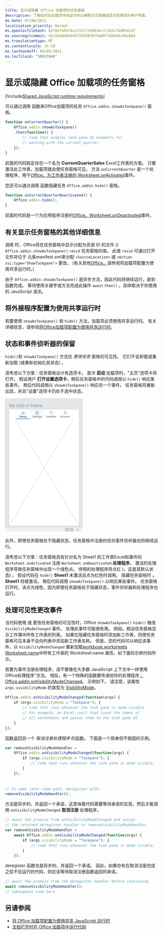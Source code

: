```yaml
---
title: 显示或隐藏 Office 加载项的任务窗格
description: 了解如何在加载项持续运行时以编程方式隐藏或显示加载项的用户界面。
ms.date: 07/08/2021
localization_priority: Normal
ms.openlocfilehash: b2f0efa95f4ce71fc73d9834cfc165cfdd85dc8f
ms.sourcegitcommit: 42c55a8d8e0447258393979a09f1ddb44c6be884
ms.translationtype: MT
ms.contentlocale: zh-CN
ms.lasthandoff: 09/08/2021
ms.locfileid: "58937646"
---
```

# <a name="show-or-hide-the-task-pane-of-your-office-add-in"></a>显示或隐藏 Office 加载项的任务窗格

[!include[Shared JavaScript runtime requirements](../includes/shared-runtime-requirements-note.md)]

可以通过调用 函数来Office加载项的任务 `Office.addin.showAsTaskpane()` 窗格。

```javascript
function onCurrentQuarter() {
    Office.addin.showAsTaskpane()
    .then(function() {
        // Code that enables task pane UI elements for
        // working with the current quarter.
    });
}
```

前面的代码假定存在一个名为 **CurrentQuarterSales** Excel工作表的方案。 只要激活此工作表，加载项就会使任务窗格可见。 方法 `onCurrentQuarter` 是一个处理程序，用于[Office。为工作表注册的 Worksheet.onActivated](/javascript/api/excel/excel.worksheet?view=excel-js-preview&preserve-view=true#onActivated)事件。

您还可以通过调用 函数隐藏任务 `Office.addin.hide()` 窗格。

```javascript
function onCurrentQuarterDeactivated() {
    Office.addin.hide();
}
```

前面的代码是一个为应用程序注册的[Office。Worksheet.onDeactivated](/javascript/api/excel/excel.worksheet?view=excel-js-preview&preserve-view=true#onDeactivated)事件。

## <a name="additional-details-on-showing-the-task-pane"></a>有关显示任务窗格的其他详细信息

调用 时，Office将在任务窗格中显示分配为资源 ID 的文件 () `Office.addin.showAsTaskpane()` `resid` 任务窗格的值。 此值 `resid` 可通过打开文件并位于 元素manifest.xml来分配 `<SourceLocation>` 或 `<Action xsi:type="ShowTaskpane">` 更改。
 (有关其他[Office，](configure-your-add-in-to-use-a-shared-runtime.md)请参阅将加载项配置为使用共享运行时。) 

由于 `Office.addin.showAsTaskpane()` 是异步方法，因此代码将继续运行，直到函数完成。 等待使用关键字或方法完成此操作 `await` `then()` ，具体取决于你使用的 JavaScript 语法。

## <a name="configure-your-add-in-to-use-the-shared-runtime"></a>将外接程序配置为使用共享运行时

若要使用 `showAsTaskpane()` 和 `hide()` 方法，加载项必须使用共享运行时。 有关详细信息，请参阅[将Office加载项配置为使用共享运行时](configure-your-add-in-to-use-a-shared-runtime.md)。

## <a name="preservation-of-state-and-event-listeners"></a>状态和事件侦听器的保留

`hide()`和 `showAsTaskpane()` 方法仅 *更改任务* 窗格的可见性。 它们不会卸载或重新加载 (或重新初始化其状态) 。

请考虑以下方案：任务窗格设计有选项卡。 首次 **启动** 加载项时，"主页"选项卡将打开。 假设用户 **打开设置选项卡**，稍后任务窗格中的代码调用以 `hide()` 响应某些事件。 稍后代码调用以 `showAsTaskpane()` 响应另一个事件。 任务窗格将重新出现，并且"设置"选项卡仍处于选中状态。

![任务窗格的屏幕截图，其中四个选项卡标记为"主页"、设置、收藏夹和帐户。](../images/TaskpaneWithTabs.png)

此外，即使任务窗格处于隐藏状态，任务窗格中注册的任何事件侦听器也将继续运行。

请考虑以下方案：任务窗格具有针对名为 Sheet1 的工作表Excel和事件的 `Worksheet.onActivated` 注册 `Worksheet.onDeactivated` **处理程序**。 激活的处理程序导致任务窗格中出现一个绿色点。 停用的处理程序将点红 (，这是其默认状态) 。 假设代码在 `hide()` **Sheet1** 未激活且点为红色时调用。 隐藏任务窗格时 **，Sheet1** 将被激活。 稍后代码调用 `showAsTaskpane()` 以响应某些事件。 任务窗格打开时，该点为绿色，因为即使任务窗格处于隐藏状态，事件侦听器和处理程序也运行。

## <a name="handle-the-visibility-changed-event"></a>处理可见性更改事件

当代码使用 或 更改任务窗格的可见性时，Office `showAsTaskpane()` `hide()` 触发 `VisibilityModeChanged` 事件。 处理此事件可能很有用。 例如，假设任务窗格显示工作簿中所有工作表的列表。 如果在隐藏任务窗格时添加新工作表，则使任务窗格可见本身不会向列表中添加新工作表名称。 但是，您的代码可以响应该事件，以 `VisibilityModeChanged` 重新加载[workbook.worksheets](/javascript/api/excel/excel.workbook#worksheets) [Worksheet.name](/javascript/api/excel/excel.worksheet#name)中所有工作表的 Worksheet.name 属性，如下面的示例代码所示。

若要为事件注册处理程序，请不要像在大多数 JavaScript 上下文中一样使用Office处理程序"方法。 相反，有一个特殊的函数要传递给你的处理程序[：Office.addin.onVisibilityModeChanged](/javascript/api/office/office.addin#onVisibilityModeChanged_listener_)。 示例如下。 请注意，该属性 `args.visibilityMode` 的类型为 [VisibilityMode](/javascript/api/office/office.visibilitymode)。

```javascript
Office.addin.onVisibilityModeChanged(function(args) {
    if (args.visibilityMode = "Taskpane"); {
        // Code that runs whenever the task pane is made visible.
        // For example, an Excel.run() that loads the names of
        // all worksheets and passes them to the task pane UI.
    }
});
```

函数返回另一个 *取消注册处理程序* 的函数。 下面是一个简单但不稳固的示例。

```javascript
var removeVisibilityModeHandler =
    Office.addin.onVisibilityModeChanged(function(args) {
        if (args.visibilityMode = "Taskpane"); {
            // Code that runs whenever the task pane is made visible.
        }
    });


// In some later code path, deregister with:
removeVisibilityModeHandler();
```

方法是异步的，并返回一个承诺，这意味着代码需要等待承诺的实现，然后才能调用 `onVisibilityModeChanged` **取消注册** 处理程序。

```javascript
// await the promise from onVisibilityModeChanged and assign
// the returned deregister handler to removeVisibilityModeHandler.
var removeVisibilityModeHandler =
    await Office.addin.onVisibilityModeChanged(function(args) {
        if (args.visibilityMode = "Taskpane"); {
            // Code that runs whenever the task pane is made visible.
        }
    });
```

deregister 函数也是异步的，并返回一个承诺。 因此，如果你有在取消注册完成之前不应运行的代码，则应该等待取消注册函数返回的承诺。

```javascript
// await the promise from the deregister handler before continuing
await removeVisibilityModeHandler();
// subsequent code here
```

## <a name="see-also"></a>另请参阅

- [将 Office 加载项配置为使用共享 JavaScript 运行时](configure-your-add-in-to-use-a-shared-runtime.md)
- [文档打开时在 Office 加载项中运行代码](run-code-on-document-open.md)
